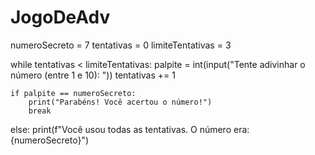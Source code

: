 # JogoDeAdv
numeroSecreto = 7
tentativas = 0
limiteTentativas = 3

while tentativas < limiteTentativas:
    palpite = int(input("Tente adivinhar o número (entre 1 e 10): "))
    tentativas += 1

    if palpite == numeroSecreto:
        print("Parabéns! Você acertou o número!")
        break
else:
    print(f"Você usou todas as tentativas. O número era: {numeroSecreto}")
